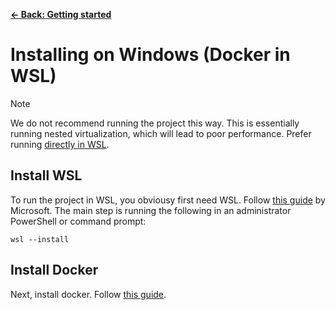 [**&larr; Back: Getting started**](../introduction.md)

# Installing on Windows (Docker in WSL)

> [!NOTE]
> We do not recommend running the project this way. This is essentially running nested virtualization, which will lead
> to poor performance. Prefer running [directly in WSL](./windows-wsl.md).

## Install WSL

To run the project in WSL, you obviousy first need WSL.
Follow [this guide](https://learn.microsoft.com/en-us/windows/wsl/install) by Microsoft. The main step is running the
following in an administrator PowerShell or command prompt:

```shell
wsl --install
```

## Install Docker

Next, install docker. Follow [this guide](https://docs.docker.com/desktop/install/windows-install/).
